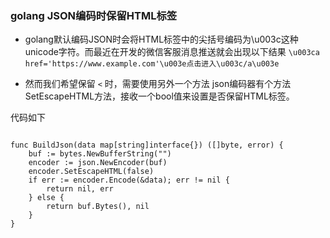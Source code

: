 ### golang JSON编码时保留HTML标签



* golang默认编码JSON时会将HTML标签中的尖括号编码为\u003c这种unicode字符。而最近在开发的微信客服消息推送就会出现以下结果
``\u003ca href='https://www.example.com'\u003e点击进入\u003c/a\u003e``

* 然而我们希望保留  ``<``  时，需要使用另外一个方法
  json编码器有个方法SetEscapeHTML方法，接收一个bool值来设置是否保留HTML标签。


代码如下

```

func BuildJson(data map[string]interface{}) ([]byte, error) {
    buf := bytes.NewBufferString("")
    encoder := json.NewEncoder(buf)
	encoder.SetEscapeHTML(false)
	if err := encoder.Encode(&data); err != nil {
		return nil, err
	} else {
		return buf.Bytes(), nil
	}
}
```